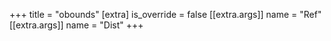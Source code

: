+++
title = "obounds"
[extra]
is_override = false
[[extra.args]]
name = "Ref"
[[extra.args]]
name = "Dist"
+++